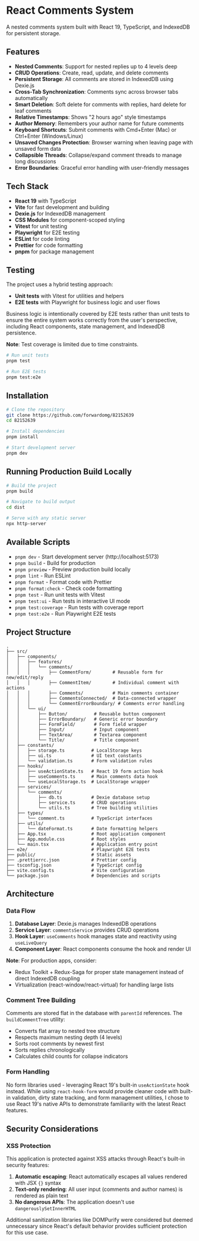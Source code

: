 # React Comments System

A nested comments system built with React 19, TypeScript, and IndexedDB for persistent storage.

## Features

- **Nested Comments**: Support for nested replies up to 4 levels deep
- **CRUD Operations**: Create, read, update, and delete comments
- **Persistent Storage**: All comments are stored in IndexedDB using Dexie.js
- **Cross-Tab Synchronization**: Comments sync across browser tabs automatically
- **Smart Deletion**: Soft delete for comments with replies, hard delete for leaf comments
- **Relative Timestamps**: Shows "2 hours ago" style timestamps
- **Author Memory**: Remembers your author name for future comments
- **Keyboard Shortcuts**: Submit comments with Cmd+Enter (Mac) or Ctrl+Enter (Windows/Linux)
- **Unsaved Changes Protection**: Browser warning when leaving page with unsaved form data
- **Collapsible Threads**: Collapse/expand comment threads to manage long discussions
- **Error Boundaries**: Graceful error handling with user-friendly messages

## Tech Stack

- **React 19** with TypeScript
- **Vite** for fast development and building
- **Dexie.js** for IndexedDB management
- **CSS Modules** for component-scoped styling
- **Vitest** for unit testing
- **Playwright** for E2E testing
- **ESLint** for code linting
- **Prettier** for code formatting
- **pnpm** for package management

## Testing

The project uses a hybrid testing approach:

- **Unit tests** with Vitest for utilities and helpers
- **E2E tests** with Playwright for business logic and user flows

Business logic is intentionally covered by E2E tests rather than unit tests to ensure the entire system works correctly from the user's perspective, including React components, state management, and IndexedDB persistence.

**Note**: Test coverage is limited due to time constraints.

```bash
# Run unit tests
pnpm test

# Run E2E tests
pnpm test:e2e
```

## Installation

```bash
# Clone the repository
git clone https://github.com/forwardomg/82152639
cd 82152639

# Install dependencies
pnpm install

# Start development server
pnpm dev
```

## Running Production Build Locally

```bash
# Build the project
pnpm build

# Navigate to build output
cd dist

# Serve with any static server
npx http-server
```

## Available Scripts

- `pnpm dev` - Start development server (http://localhost:5173)
- `pnpm build` - Build for production
- `pnpm preview` - Preview production build locally
- `pnpm lint` - Run ESLint
- `pnpm format` - Format code with Prettier
- `pnpm format:check` - Check code formatting
- `pnpm test` - Run unit tests with Vitest
- `pnpm test:ui` - Run tests in interactive UI mode
- `pnpm test:coverage` - Run tests with coverage report
- `pnpm test:e2e` - Run Playwright E2E tests

## Project Structure

```
.
├── src/
│   ├── components/
│   │   ├── features/
│   │   │   └── comments/
│   │   │       ├── CommentForm/        # Reusable form for new/edit/reply
│   │   │       ├── CommentItem/        # Individual comment with actions
│   │   │       ├── Comments/           # Main comments container
│   │   │       ├── CommentsConnected/  # Data-connected wrapper
│   │   │       └── CommentErrorBoundary/ # Comments error handling
│   │   └── ui/
│   │       ├── Button/          # Reusable button component
│   │       ├── ErrorBoundary/   # Generic error boundary
│   │       ├── FormField/       # Form field wrapper
│   │       ├── Input/           # Input component
│   │       ├── TextArea/        # Textarea component
│   │       └── Title/           # Title component
│   ├── constants/
│   │   ├── storage.ts          # LocalStorage keys
│   │   ├── ui.ts               # UI text constants
│   │   └── validation.ts       # Form validation rules
│   ├── hooks/
│   │   ├── useActionState.ts   # React 19 form action hook
│   │   ├── useComments.ts      # Main comments data hook
│   │   └── useLocalStorage.ts  # LocalStorage wrapper
│   ├── services/
│   │   └── comments/
│   │       ├── db.ts           # Dexie database setup
│   │       ├── service.ts      # CRUD operations
│   │       └── utils.ts        # Tree building utilities
│   ├── types/
│   │   └── comment.ts          # TypeScript interfaces
│   ├── utils/
│   │   └── dateFormat.ts       # Date formatting helpers
│   ├── App.tsx                 # Root application component
│   ├── App.module.css          # Root styles
│   └── main.tsx                # Application entry point
├── e2e/                        # Playwright E2E tests
├── public/                     # Static assets
├── .prettierrc.json            # Prettier config
├── tsconfig.json               # TypeScript config
├── vite.config.ts              # Vite configuration
└── package.json                # Dependencies and scripts
```

## Architecture

### Data Flow

1. **Database Layer**: Dexie.js manages IndexedDB operations
2. **Service Layer**: `commentsService` provides CRUD operations
3. **Hook Layer**: `useComments` hook manages state and reactivity using `useLiveQuery`
4. **Component Layer**: React components consume the hook and render UI

**Note**: For production apps, consider:

- Redux Toolkit + Redux-Saga for proper state management instead of direct IndexedDB coupling
- Virtualization (react-window/react-virtual) for handling large lists

### Comment Tree Building

Comments are stored flat in the database with `parentId` references. The `buildCommentTree` utility:

- Converts flat array to nested tree structure
- Respects maximum nesting depth (4 levels)
- Sorts root comments by newest first
- Sorts replies chronologically
- Calculates child counts for collapse indicators

### Form Handling

No form libraries used - leveraging React 19's built-in `useActionState` hook instead. While using `react-hook-form` would provide cleaner code with built-in validation, dirty state tracking, and form management utilities, I chose to use React 19's native APIs to demonstrate familiarity with the latest React features.

## Security Considerations

### XSS Protection

This application is protected against XSS attacks through React's built-in security features:

1. **Automatic escaping**: React automatically escapes all values rendered with JSX `{}` syntax
2. **Text-only rendering**: All user input (comments and author names) is rendered as plain text
3. **No dangerous APIs**: The application doesn't use `dangerouslySetInnerHTML`

Additional sanitization libraries like DOMPurify were considered but deemed unnecessary since React's default behavior provides sufficient protection for this use case.

